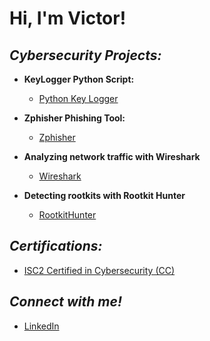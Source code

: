**<h1>Hi, I'm Victor!</h1>**

***<h2>Cybersecurity Projects:</h2>***

- <b>KeyLogger Python Script:</b>
  - [Python Key Logger](https://github.com/victorF29/KeyLogger/tree/main)

- <b>Zphisher Phishing Tool:</b>
  - [Zphisher](https://github.com/victorF29/ZphisherTutorial)
 
- <b>Analyzing network traffic with Wireshark</b>
  - [Wireshark](https://github.com/victorF29/Wireshark)
 
- <b>Detecting rootkits with Rootkit Hunter</b>
  - [RootkitHunter](https://github.com/victorF29/Rootkit-Hunter)

  

***<h2>Certifications:</h2>***

- [ISC2 Certified in Cybersecurity (CC)](https://www.credly.com/badges/a32483c2-a286-4f88-8bf6-0cddf005d016/linked_in_profile)


***<h2>Connect with me!</h2>***

- [LinkedIn](https://www.linkedin.com/in/victor-flores-30a8b6279/)
